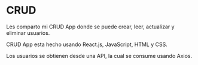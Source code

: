 # CRUD

Les comparto mi CRUD App donde se puede crear, leer, actualizar y eliminar usuarios.

CRUD App esta hecho usando React.js, JavaScript, HTML y CSS.

Los usuarios se obtienen desde una API, la cual se consume usando Axios.
